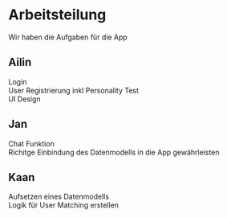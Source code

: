 # Arbeitsteilung
Wir haben die Aufgaben für die App

## Ailin
Login <br>
User Registrierung inkl Personality Test <br>
UI Design

## Jan
Chat Funktion <br>
Richitge Einbindung des Datenmodells in die App gewährleisten <br>

## Kaan
Aufsetzen eines Datenmodells <br>
Logik für User Matching erstellen
